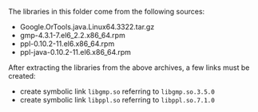 The libraries in this folder come from the following sources:

* Google.OrTools.java.Linux64.3322.tar.gz
* gmp-4.3.1-7.el6_2.2.x86_64.rpm 
* ppl-0.10.2-11.el6.x86_64.rpm
* ppl-java-0.10.2-11.el6.x86_64.rpm

After extracting the libraries from the above archives, a few links must be created:

* create symbolic link `libgmp.so` referring to `libgmp.so.3.5.0`
* create symbolic link `libppl.so` referring to `libppl.so.7.1.0`
